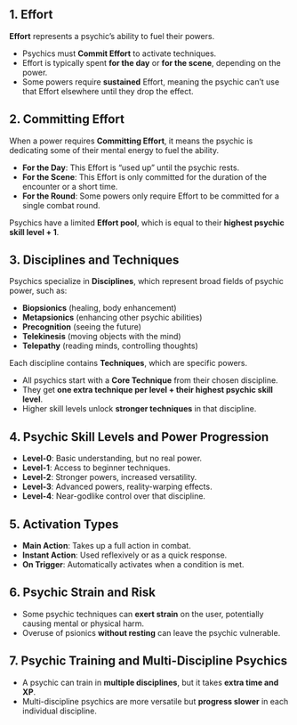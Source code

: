 ## 1. Effort  
**Effort** represents a psychic’s ability to fuel their powers.  
- Psychics must **Commit Effort** to activate techniques.  
- Effort is typically spent **for the day** or **for the scene**, depending on the power.  
- Some powers require **sustained** Effort, meaning the psychic can’t use that Effort elsewhere until they drop the effect.  

## 2. Committing Effort  
When a power requires **Committing Effort**, it means the psychic is dedicating some of their mental energy to fuel the ability.  
- **For the Day**: This Effort is “used up” until the psychic rests.  
- **For the Scene**: This Effort is only committed for the duration of the encounter or a short time.  
- **For the Round**: Some powers only require Effort to be committed for a single combat round.  

Psychics have a limited **Effort pool**, which is equal to their **highest psychic skill level + 1**.  

## 3. Disciplines and Techniques
Psychics specialize in **Disciplines**, which represent broad fields of psychic power, such as:  
- **Biopsionics** (healing, body enhancement)  
- **Metapsionics** (enhancing other psychic abilities)  
- **Precognition** (seeing the future)  
- **Telekinesis** (moving objects with the mind)  
- **Telepathy** (reading minds, controlling thoughts)  

Each discipline contains **Techniques**, which are specific powers.  
- All psychics start with a **Core Technique** from their chosen discipline.  
- They get **one extra technique per level + their highest psychic skill level**.  
- Higher skill levels unlock **stronger techniques** in that discipline.  

## 4. Psychic Skill Levels and Power Progression
- **Level-0**: Basic understanding, but no real power.  
- **Level-1**: Access to beginner techniques.  
- **Level-2**: Stronger powers, increased versatility.  
- **Level-3**: Advanced powers, reality-warping effects.  
- **Level-4**: Near-godlike control over that discipline.  

## 5. Activation Types
- **Main Action**: Takes up a full action in combat.  
- **Instant Action**: Used reflexively or as a quick response.  
- **On Trigger**: Automatically activates when a condition is met.  

## 6. Psychic Strain and Risk
- Some psychic techniques can **exert strain** on the user, potentially causing mental or physical harm.  
- Overuse of psionics **without resting** can leave the psychic vulnerable.  

## 7. Psychic Training and Multi-Discipline Psychics
- A psychic can train in **multiple disciplines**, but it takes **extra time and XP**.  
- Multi-discipline psychics are more versatile but **progress slower** in each individual discipline.  
